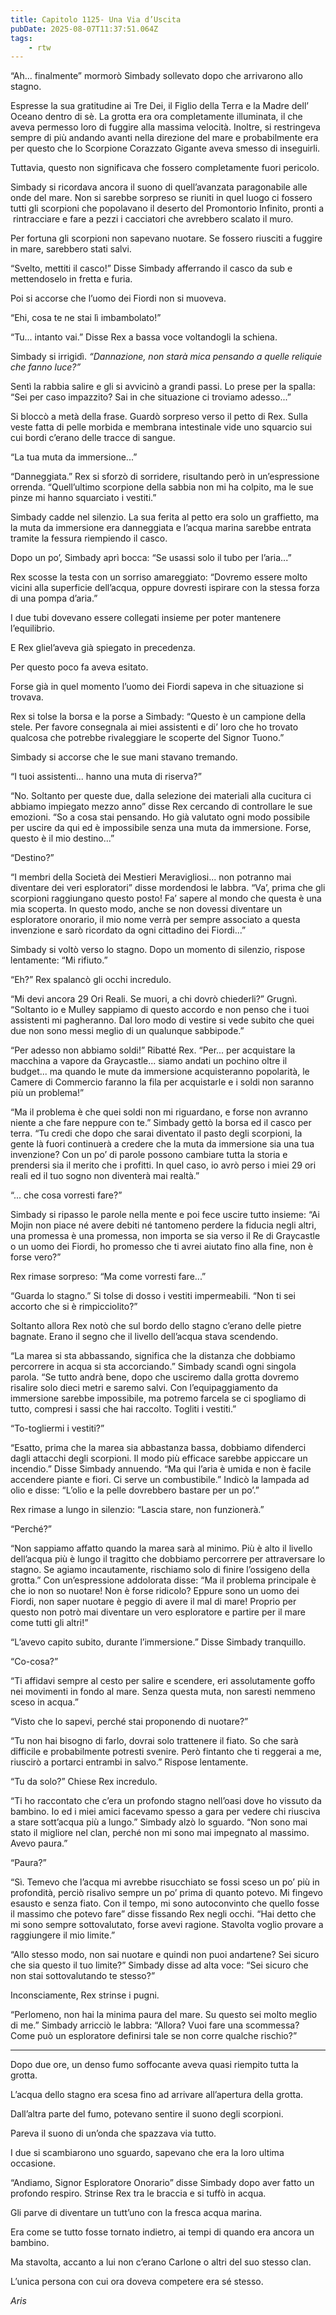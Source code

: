 ```yaml
---
title: Capitolo 1125- Una Via d’Uscita
pubDate: 2025-08-07T11:37:51.064Z
tags:
    - rtw
---
```













“Ah... finalmente” mormorò Simbady sollevato dopo che arrivarono allo stagno.






Espresse la sua gratitudine ai Tre Dei, il Figlio della Terra e la Madre dell’ Oceano dentro di sè. La grotta era ora completamente illuminata, il che aveva permesso loro di fuggire alla massima velocità. Inoltre, si restringeva sempre di più andando avanti nella direzione del mare e probabilmente era per questo che lo Scorpione Corazzato Gigante aveva smesso di inseguirli.






Tuttavia, questo non significava che fossero completamente fuori pericolo.






Simbady si ricordava ancora il suono di quell’avanzata paragonabile alle onde del mare. Non si sarebbe sorpreso se riuniti in quel luogo ci fossero tutti gli scorpioni che popolavano il deserto del Promontorio Infinito, pronti a &nbsp;rintracciare e fare a pezzi i cacciatori che avrebbero scalato il muro.






Per fortuna gli scorpioni non sapevano nuotare. Se fossero riusciti a fuggire in mare, sarebbero stati salvi.






“Svelto, mettiti il casco!” Disse Simbady afferrando il casco da sub e mettendoselo in fretta e furia.






Poi si accorse che l’uomo dei Fiordi non si muoveva.






“Ehi, cosa te ne stai lì imbambolato!”






“Tu... intanto vai.” Disse Rex a bassa voce voltandogli la schiena.






Simbady si irrigidì. <em>“Dannazione, non starà mica pensando a quelle reliquie che fanno luce?”</em>






Sentì la rabbia salire e gli si avvicinò a grandi passi. Lo prese per la spalla: “Sei per caso impazzito? Sai in che situazione ci troviamo adesso...”






Si bloccò a metà della frase. Guardò sorpreso verso il petto di Rex. Sulla veste fatta di pelle morbida e membrana intestinale vide uno squarcio sui cui bordi c’erano delle tracce di sangue.






“La tua muta da immersione...”






“Danneggiata.” Rex si sforzò di sorridere, risultando però in un’espressione orrenda. “Quell’ultimo scorpione della sabbia non mi ha colpito, ma le sue pinze mi hanno squarciato i vestiti.”






Simbady cadde nel silenzio. La sua ferita al petto era solo un graffietto, ma la muta da immersione era danneggiata e l’acqua marina sarebbe entrata tramite la fessura riempiendo il casco.






Dopo un po’, Simbady aprì bocca: “Se usassi solo il tubo per l’aria...”






Rex scosse la testa con un sorriso amareggiato: “Dovremo essere molto vicini alla superficie dell’acqua, oppure dovresti ispirare con la stessa forza di una pompa d’aria.”






I due tubi dovevano essere collegati insieme per poter mantenere l’equilibrio.






E Rex gliel’aveva già spiegato in precedenza.






Per questo poco fa aveva esitato.






Forse già in quel momento l’uomo dei Fiordi sapeva in che situazione si trovava.






Rex si tolse la borsa e la porse a Simbady: “Questo è un campione della stele. Per favore consegnala ai miei assistenti e di’ loro che ho trovato qualcosa che potrebbe rivaleggiare le scoperte del Signor Tuono.”






Simbady si accorse che le sue mani stavano tremando.






“I tuoi assistenti... hanno una muta di riserva?”






“No. Soltanto per queste due, dalla selezione dei materiali alla cucitura ci abbiamo impiegato mezzo anno” disse Rex cercando di controllare le sue emozioni. “So a cosa stai pensando. Ho già valutato ogni modo possibile per uscire da qui ed è impossibile senza una muta da immersione. Forse, questo è il mio destino...”






“Destino?”






“I membri della Società dei Mestieri Meravigliosi... non potranno mai diventare dei veri esploratori” disse mordendosi le labbra. “Va’, prima che gli scorpioni raggiungano questo posto! Fa’ sapere al mondo che questa è una mia scoperta. In questo modo, anche se non dovessi diventare un esploratore onorario, il mio nome verrà per sempre associato a questa invenzione e sarò ricordato da ogni cittadino dei Fiordi...”






Simbady si voltò verso lo stagno. Dopo un momento di silenzio, rispose lentamente: “Mi rifiuto.”






“Eh?” Rex spalancò gli occhi incredulo.






“Mi devi ancora 29 Ori Reali. Se muori, a chi dovrò chiederli?” Grugnì. “Soltanto io e Mulley sappiamo di questo accordo e non penso che i tuoi assistenti mi pagheranno. Dal loro modo di vestire si vede subito che quei due non sono messi meglio di un qualunque sabbipode.”






“Per adesso non abbiamo soldi!” Ribatté Rex. “Per... per acquistare la macchina a vapore da Graycastle... siamo andati un pochino oltre il budget... ma quando le mute da immersione acquisteranno popolarità, le Camere di Commercio faranno la fila per acquistarle e i soldi non saranno più un problema!”






“Ma il problema è che quei soldi non mi riguardano, e forse non avranno niente a che fare neppure con te.” Simbady gettò la borsa ed il casco per terra. “Tu credi che dopo che sarai diventato il pasto degli scorpioni, la gente là fuori continuerà a credere che la muta da immersione sia una tua invenzione? Con un po’ di parole possono cambiare tutta la storia e prendersi sia il merito che i profitti. In quel caso, io avrò perso i miei 29 ori reali ed il tuo sogno non diventerà mai realtà.”






“... che cosa vorresti fare?”






Simbady si ripasso le parole nella mente e poi fece uscire tutto insieme: “Ai Mojin non piace né avere debiti né tantomeno perdere la fiducia negli altri, una promessa è una promessa, non importa se sia verso il Re di Graycastle o un uomo dei Fiordi, ho promesso che ti avrei aiutato fino alla fine, non è forse vero?”






Rex rimase sorpreso: “Ma come vorresti fare...”






“Guarda lo stagno.” Si tolse di dosso i vestiti impermeabili. “Non ti sei accorto che si è rimpicciolito?”






Soltanto allora Rex notò che sul bordo dello stagno c’erano delle pietre bagnate. Erano il segno che il livello dell’acqua stava scendendo.






“La marea si sta abbassando, significa che la distanza che dobbiamo percorrere in acqua si sta accorciando.” Simbady scandì ogni singola parola. “Se tutto andrà bene, dopo che usciremo dalla grotta dovremo risalire solo dieci metri e saremo salvi. Con l’equipaggiamento da immersione sarebbe impossibile, ma potremo farcela se ci spogliamo di tutto, compresi i sassi che hai raccolto. Togliti i vestiti.”






“To-togliermi i vestiti?”






“Esatto, prima che la marea sia abbastanza bassa, dobbiamo difenderci dagli attacchi degli scorpioni. Il modo più efficace sarebbe appiccare un incendio.” Disse Simbady annuendo. “Ma qui l’aria è umida e non è facile accendere piante e fiori. Ci serve un combustibile.” Indicò la lampada ad olio e disse: “L’olio e la pelle dovrebbero bastare per un po’.”






Rex rimase a lungo in silenzio: “Lascia stare, non funzionerà.”






“Perché?”






“Non sappiamo affatto quando la marea sarà al minimo. Più è alto il livello dell’acqua più è lungo il tragitto che dobbiamo percorrere per attraversare lo stagno. Se agiamo incautamente, rischiamo solo di finire l’ossigeno della grotta.” Con un’espressione addolorata disse: “Ma il problema principale è che io non so nuotare! Non è forse ridicolo? Eppure sono un uomo dei Fiordi, non saper nuotare è peggio di avere il mal di mare! Proprio per questo non potrò mai diventare un vero esploratore e partire per il mare come tutti gli altri!”






“L’avevo capito subito, durante l’immersione.” Disse Simbady tranquillo.






“Co-cosa?”






“Ti affidavi sempre al cesto per salire e scendere, eri assolutamente goffo nei movimenti in fondo al mare. Senza questa muta, non saresti nemmeno sceso in acqua.”






“Visto che lo sapevi, perché stai proponendo di nuotare?”






“Tu non hai bisogno di farlo, dovrai solo trattenere il fiato. So che sarà difficile e probabilmente potresti svenire. Però fintanto che ti reggerai a me, riuscirò a portarci entrambi in salvo.” Rispose lentamente.






“Tu da solo?” Chiese Rex incredulo.






“Ti ho raccontato che c’era un profondo stagno nell’oasi dove ho vissuto da bambino. Io ed i miei amici facevamo spesso a gara per vedere chi riusciva a stare sott’acqua più a lungo.” Simbady alzò lo sguardo. “Non sono mai stato il migliore nel clan, perché non mi sono mai impegnato al massimo. Avevo paura.”






“Paura?”






“Sì. Temevo che l’acqua mi avrebbe risucchiato se fossi sceso un po’ più in profondità, perciò risalivo sempre un po’ prima di quanto potevo. Mi fingevo esausto e senza fiato. Con il tempo, mi sono autoconvinto che quello fosse il massimo che potevo fare” disse fissando Rex negli occhi. “Hai detto che mi sono sempre sottovalutato, forse avevi ragione. Stavolta voglio provare a raggiungere il mio limite.”






“Allo stesso modo, non sai nuotare e quindi non puoi andartene? Sei sicuro che sia questo il tuo limite?” Simbady disse ad alta voce: “Sei sicuro che non stai sottovalutando te stesso?”






Inconsciamente, Rex strinse i pugni.






“Perlomeno, non hai la minima paura del mare. Su questo sei molto meglio di me.” Simbady arricciò le labbra: “Allora? Vuoi fare una scommessa? Come può un esploratore definirsi tale se non corre qualche rischio?”






***






Dopo due ore, un denso fumo soffocante aveva quasi riempito tutta la grotta.






L’acqua dello stagno era scesa fino ad arrivare all’apertura della grotta.






Dall’altra parte del fumo, potevano sentire il suono degli scorpioni.






Pareva il suono di un’onda che spazzava via tutto.






I due si scambiarono uno sguardo, sapevano che era la loro ultima occasione.






“Andiamo, Signor Esploratore Onorario” disse Simbady dopo aver fatto un profondo respiro. Strinse Rex tra le braccia e si tuffò in acqua.






Gli parve di diventare un tutt’uno con la fresca acqua marina.






Era come se tutto fosse tornato indietro, ai tempi di quando era ancora un bambino.






Ma stavolta, accanto a lui non c’erano Carlone o altri del suo stesso clan.






L’unica persona con cui ora doveva competere era sé stesso.






<em>Aris</em>


                                


                                



